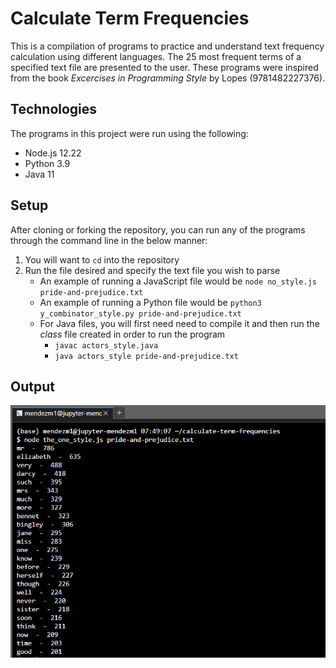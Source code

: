 # Calculate Term Frequencies
This is a compilation of programs to practice and understand text frequency calculation using different languages. The 25 most frequent terms of a specified text file are presented to the user. These programs were inspired from the book *Excercises in Programming Style* by Lopes (9781482227376).

## Technologies
The programs in this project were run using the following:
* Node.js 12.22
* Python 3.9
* Java 11

## Setup
After cloning or forking the repository, you can run any of the programs through the command line in the below manner:
1. You will want to `cd` into the repository
2. Run the file desired and specify the text file you wish to parse
   - An example of running a JavaScript file would be `node no_style.js pride-and-prejudice.txt`
   - An example of running a Python file would be `python3 y_combinator_style.py pride-and-prejudice.txt`
   - For Java files, you will first need need to compile it and then run the *class* file created in order to run the program
      - `javac actors_style.java`
      - `java actors_style pride-and-prejudice.txt`

## Output
![Output of Calculate Term Frequencies program](images/term_frequencies.png)
